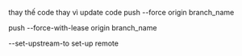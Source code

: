thay thế code thay vì update code
push --force origin branch_name

push --force-with-lease origin branch_name

--set-upstream-to set-up remote
